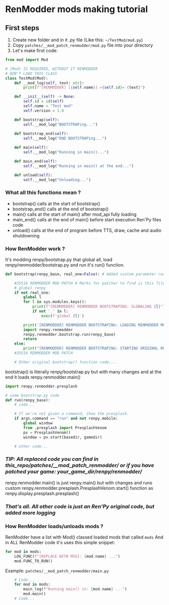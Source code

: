 # RenModder mods making tutorial
## First steps
1. Create new folder and in it .py file (Like this: `~/TestMod/mod.py`)
2. Copy `patches/__mod_patch_renmodder/mod.py` file into your directory
3. Let's make first code:
```python
from mod import Mod

# (Mod) IS REQUIRED, WITHOUT IT RENMODDER
# DON'T LOAD THIS CLASS
class TestMod(Mod):
    def __mod_log(self, text: str):
        print(f"[RENMODDER] [{self.name}] ={self.id}= {text}")

    def __init__(self) -> None:
        self.id = id(self)
        self.name = "Test mod"
        self.version = 1.0

    def bootstrap(self):
        self.__mod_log("BOOTSTRAPing...")
    
    def bootstrap_end(self):
        self.__mod_log("END BOOTSTRAPing...")

    def main(self):
        self.__mod_log("Running in main()...")

    def main_end(self):
        self.__mod_log("Running in main() at the end...")

    def unload(self):
        self.__mod_log("Unloading...")
```
### What all this functions mean ?
- bootstrap()       calls at the start of bootstrap()
- bootstrap_end()   calls at the end of bootstrap()
- main()            calls at the start of main() after mod_api fully loading
- main_end()        calls at the end of main() before start execution Ren'Py files code
- unload()          calls at the end of program before TTS, draw, cache and audio shutdowning

### How RenModder work ?
It's modding renpy/bootstrap.py that global all, load renpy/renmodder/bootstrap.py and run it's run() function.

```python
def bootstrap(renpy_base, real_one=False): # Added custom parameter real_one that's bool

    #35516 RENMODDER MOD PATCH # Marks for patcher to find is this file patched
    # global renpy
    if not real_one:
        global l
        for l in sys.modules.keys():
            print(f"[RENMODDER] RENMODDER BOOTSTRAPING: GLOBALING {l}")
            if not '.' in l:
                exec(f'global {l}')

        print('[RENMODDER] RENMODDER BOOTSTRAPING: LOADING RENMODDER MODULE')
        import renpy.renmodder
        renpy.renmodder.bootstrap.run(renpy_base)
        return
    else:
        print("[RENMODDER] RENMODDER BOOTSTRAPING: STARTING ORIGINAL REN'PY BOOTSTRAPING...")
    #35516 RENMODDER MOD PATCH

    # Other original bootstrap() function code...

```

bootstrap() is literally renpy/bootstrap.py but with many changes and at the end it loads renpy.renmodder.main()

```python
import renpy.renmodder.presplash

# some bootstrap.py code
def run(renpy_base):
    # code...

    # If we're not given a command, show the presplash.
    if args.command == "run" and not renpy.mobile:
        global window
        from .presplash import PresplashVenom
        pv = PresplashVenom()
        window = pv.start(basedir, gamedir)

    # other code...
```

### ***TIP: All replaced code you can find in this_repo/patches/__mod_patch_renmodder/ or if you have patched your game: your_game_dir/renpy/renmodder/***

renpy.renmodder.main() is just renpy.main() but with changes and runs custom renpy.renmodder.presplash.PresplashVenom.start() function as renpy.display.presplash.presplash()

### ***That's all. All other code is just an Ren'Py original code, but added more logging***

### How RenModder loads/unloads mods ?
RenModder have a list with Mod() classed loaded mods that called `mods` And in ALL RenModder code it's uses this simple snippet:
```python
for mod in mods:
    LOG_FUNC(f"[REPLACE WITH MSG]: {mod.name} ...")
    mod.FUNC_TO_RUN()
```
Example: `patches/__mod_patch_renmodder/main.py`
```python
    # Code...
    for mod in mods:
        main_log(f"Running main() in: {mod.name} ...")
        mod.main()
    # Code...
```


